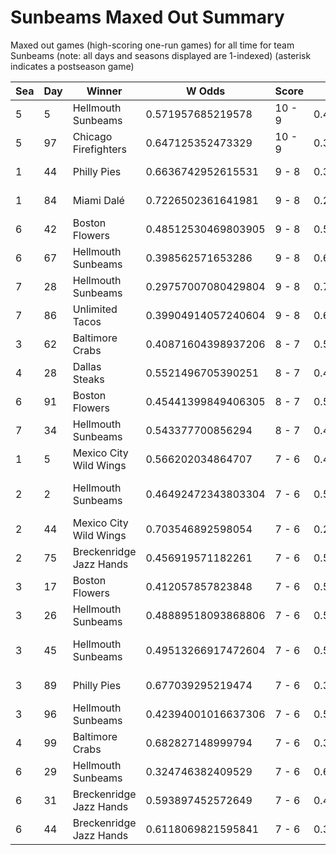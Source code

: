 # Sunbeams Maxed Out Summary



Maxed out games (high-scoring one-run games) for all time for team Sunbeams (note: all days and seasons displayed are 1-indexed) (asterisk indicates a postseason game)


| Sea | Day | Winner | W Odds | Score | L Odds | Loser | 
| ------ |------ |------ |------ |------ |------ |------ |
| 5 | 5 | Hellmouth Sunbeams | 0.571957685219578 | 10 - 9 | 0.42804231478042104 | Seattle Garages | 
| 5 | 97 | Chicago Firefighters | 0.647125352473329 | 10 - 9 | 0.352874647526671 | Hellmouth Sunbeams | 
| 1 | 44 | Philly Pies | 0.6636742952615531 | 9 - 8 | 0.33632570473844603 | Moab Sunbeams | 
| 1 | 84 | Miami Dalé | 0.7226502361641981 | 9 - 8 | 0.277349763835801 | Moab Sunbeams | 
| 6 | 42 | Boston Flowers | 0.48512530469803905 | 9 - 8 | 0.5148746953019601 | Hellmouth Sunbeams | 
| 6 | 67 | Hellmouth Sunbeams | 0.398562571653286 | 9 - 8 | 0.6014374283467131 | Chicago Firefighters | 
| 7 | 28 | Hellmouth Sunbeams | 0.29757007080429804 | 9 - 8 | 0.702429929195701 | Baltimore Crabs | 
| 7 | 86 | Unlimited Tacos | 0.39904914057240604 | 9 - 8 | 0.6009508594275931 | Hellmouth Sunbeams | 
| 3 | 62 | Baltimore Crabs | 0.40871604398937206 | 8 - 7 | 0.591283956010627 | Hellmouth Sunbeams | 
| 4 | 28 | Dallas Steaks | 0.5521496705390251 | 8 - 7 | 0.44785032946097403 | Hellmouth Sunbeams | 
| 6 | 91 | Boston Flowers | 0.45441399849406305 | 8 - 7 | 0.5455860015059361 | Hellmouth Sunbeams | 
| 7 | 34 | Hellmouth Sunbeams | 0.543377700856294 | 8 - 7 | 0.45662229914370506 | Houston Spies | 
| 1 | 5 | Mexico City Wild Wings | 0.566202034864707 | 7 - 6 | 0.433797965135292 | Moab Sunbeams | 
| 2 | 2 | Hellmouth Sunbeams | 0.46492472343803304 | 7 - 6 | 0.5350752765619661 | Mexico City Wild Wings | 
| 2 | 44 | Mexico City Wild Wings | 0.703546892598054 | 7 - 6 | 0.296453107401945 | Hellmouth Sunbeams | 
| 2 | 75 | Breckenridge Jazz Hands | 0.456919571182261 | 7 - 6 | 0.543080428817738 | Hellmouth Sunbeams | 
| 3 | 17 | Boston Flowers | 0.412057857823848 | 7 - 6 | 0.587942142176151 | Hellmouth Sunbeams | 
| 3 | 26 | Hellmouth Sunbeams | 0.48889518093868806 | 7 - 6 | 0.511104819061311 | Philly Pies | 
| 3 | 45 | Hellmouth Sunbeams | 0.49513266917472604 | 7 - 6 | 0.504867330825273 | Charleston Shoe Thieves | 
| 3 | 89 | Philly Pies | 0.677039295219474 | 7 - 6 | 0.322960704780525 | Hellmouth Sunbeams | 
| 3 | 96 | Hellmouth Sunbeams | 0.42394001016637306 | 7 - 6 | 0.576059989833626 | Philly Pies | 
| 4 | 99 | Baltimore Crabs | 0.682827148999794 | 7 - 6 | 0.31717285100020504 | Hellmouth Sunbeams | 
| 6 | 29 | Hellmouth Sunbeams | 0.324746382409529 | 7 - 6 | 0.6752536175904701 | Boston Flowers | 
| 6 | 31 | Breckenridge Jazz Hands | 0.593897452572649 | 7 - 6 | 0.40610254742735 | Hellmouth Sunbeams | 
| 6 | 44 | Breckenridge Jazz Hands | 0.6118069821595841 | 7 - 6 | 0.38819301784041504 | Hellmouth Sunbeams | 


